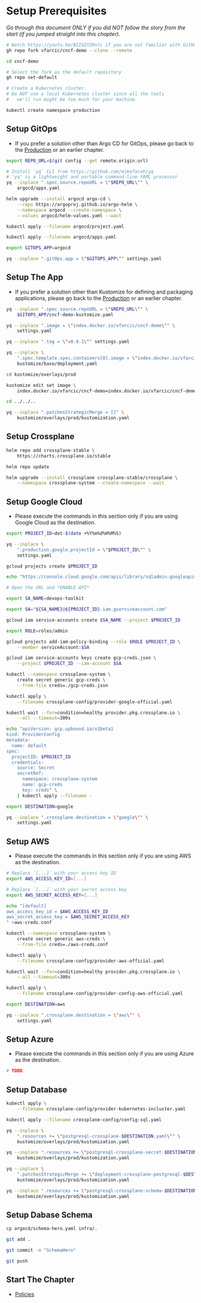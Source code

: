 # Setup Prerequisites

*Go through this document ONLY if you did NOT follow the story from the start (if you jumped straight into this chapter).*

```bash
# Watch https://youtu.be/BII6ZY2Rnlc if you are not familiar with GitHub CLI
gh repo fork vfarcic/cncf-demo --clone --remote

cd cncf-demo

# Select the fork as the default repository
gh repo set-default

# Create a Kubernetes cluster.
# Do NOT use a local Kubernetes cluster since all the tools
#   we'll run might be too much for your machine.

kubectl create namespace production
```

## Setup GitOps

* If you prefer a solution other than Argo CD for GitOps, please go back to the [Production](prod.md) or an earlier chapter.

```bash
export REPO_URL=$(git config --get remote.origin.url)

# Install `yq` CLI from https://github.com/mikefarah/yq
# 'yq' is a lightweight and portable command-line YAML processor
yq --inplace ".spec.source.repoURL = \"$REPO_URL\"" \
    argocd/apps.yaml

helm upgrade --install argocd argo-cd \
    --repo https://argoproj.github.io/argo-helm \
    --namespace argocd --create-namespace \
    --values argocd/helm-values.yaml --wait

kubectl apply --filename argocd/project.yaml

kubectl apply --filename argocd/apps.yaml

export GITOPS_APP=argocd

yq --inplace ".gitOps.app = \"$GITOPS_APP\"" settings.yaml
```

## Setup The App

* If you prefer a solution other than Kustomize for defining and packaging applications, please go back to the [Production](prod.md) or an earlier chapter.

```bash
yq --inplace ".spec.source.repoURL = \"$REPO_URL\"" \
    $GITOPS_APP/cncf-demo-kustomize.yaml

yq --inplace ".image = \"index.docker.io/vfarcic/cncf-demo\"" \
    settings.yaml

yq --inplace ".tag = \"v0.0.1\"" settings.yaml

yq --inplace \
    ".spec.template.spec.containers[0].image = \"index.docker.io/vfarcic/cncf-demo\"" \
    kustomize/base/deployment.yaml

cd kustomize/overlays/prod

kustomize edit set image \
    index.docker.io/vfarcic/cncf-demo=index.docker.io/vfarcic/cncf-demo:v0.0.1

cd ../../..

yq --inplace ".patchesStrategicMerge = []" \
    kustomize/overlays/prod/kustomization.yaml
```

## Setup Crossplane

```bash
helm repo add crossplane-stable \
    https://charts.crossplane.io/stable

helm repo update

helm upgrade --install crossplane crossplane-stable/crossplane \
    --namespace crossplane-system --create-namespace --wait
```

## Setup Google Cloud

* Please execute the commands in this section only if you are using Google Cloud as the destination.

```bash
export PROJECT_ID=dot-$(date +%Y%m%d%H%M%S)

yq --inplace \
    ".production.google.projectId = \"$PROJECT_ID\"" \
    settings.yaml

gcloud projects create $PROJECT_ID

echo "https://console.cloud.google.com/apis/library/sqladmin.googleapis.com?project=$PROJECT_ID"

# Open the URL and *ENABLE API*

export SA_NAME=devops-toolkit

export SA="${SA_NAME}@${PROJECT_ID}.iam.gserviceaccount.com"

gcloud iam service-accounts create $SA_NAME --project $PROJECT_ID

export ROLE=roles/admin

gcloud projects add-iam-policy-binding --role $ROLE $PROJECT_ID \
    --member serviceAccount:$SA

gcloud iam service-accounts keys create gcp-creds.json \
    --project $PROJECT_ID --iam-account $SA

kubectl --namespace crossplane-system \
    create secret generic gcp-creds \
    --from-file creds=./gcp-creds.json

kubectl apply \
    --filename crossplane-config/provider-google-official.yaml

kubectl wait --for=condition=healthy provider.pkg.crossplane.io \
    --all --timeout=300s

echo "apiVersion: gcp.upbound.io/v1beta1
kind: ProviderConfig
metadata:
  name: default
spec:
  projectID: $PROJECT_ID
  credentials:
    source: Secret
    secretRef:
      namespace: crossplane-system
      name: gcp-creds
      key: creds" \
    | kubectl apply --filename -

export DESTINATION=google

yq --inplace ".crossplane.destination = \"google\"" \
    settings.yaml
```

## Setup AWS

* Please execute the commands in this section only if you are using AWS as the destination.

```bash
# Replace `[...]` with your access key ID`
export AWS_ACCESS_KEY_ID=[...]

# Replace `[...]` with your secret access key
export AWS_SECRET_ACCESS_KEY=[...]

echo "[default]
aws_access_key_id = $AWS_ACCESS_KEY_ID
aws_secret_access_key = $AWS_SECRET_ACCESS_KEY
" >aws-creds.conf

kubectl --namespace crossplane-system \
    create secret generic aws-creds \
    --from-file creds=./aws-creds.conf

kubectl apply \
    --filename crossplane-config/provider-aws-official.yaml

kubectl wait --for=condition=healthy provider.pkg.crossplane.io \
    --all --timeout=300s

kubectl apply \
    --filename crossplane-config/provider-config-aws-official.yaml

export DESTINATION=aws

yq --inplace ".crossplane.destination = \"aws\"" \
    settings.yaml
```

## Setup Azure

* Please execute the commands in this section only if you are using Azure as the destination.

```bash
# TODO:
```

## Setup Database

```bash
kubectl apply \
    --filename crossplane-config/provider-kubernetes-incluster.yaml

kubectl apply --filename crossplane-config/config-sql.yaml

yq --inplace \
    ".resources += \"postgresql-crossplane-$DESTINATION.yaml\"" \
    kustomize/overlays/prod/kustomization.yaml

yq --inplace ".resources += \"postgresql-crossplane-secret-$DESTINATION.yaml\"" \
    kustomize/overlays/prod/kustomization.yaml

yq --inplace \
    ".patchesStrategicMerge += \"deployment-crossplane-postgresql-$DESTINATION.yaml\"" \
    kustomize/overlays/prod/kustomization.yaml

yq --inplace ".resources += \"postgresql-crossplane-schema-$DESTINATION.yaml\"" \
    kustomize/overlays/prod/kustomization.yaml
```

## Setup Dabase Schema

```bash
cp argocd/schema-hero.yaml infra/.

git add .

git commit -m "SchemaHero"

git push
```

## Start The Chapter

* [Policies](../policies/README.md)